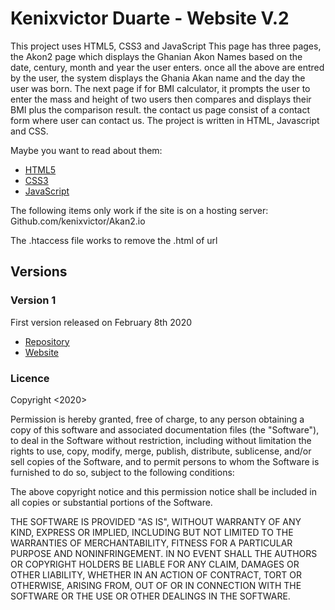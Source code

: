 # Kenixvictor Duarte - Website V.2


This project uses HTML5, CSS3 and JavaScript
This page has three pages, the Akon2 page which displays the Ghanian Akon Names based on the date, century, month and year the user enters. once all the above are entred by the user, the system displays the Ghania Akan name and the day the user was born.
The next page if for BMI calculator, it prompts the user to enter the mass and height of two users then compares and displays their BMI plus the comparison result.
the contact us page consist of a contact form where user can contact us.
The project is written in HTML, Javascript and CSS.

Maybe you want to read about them:
- [HTML5](https://www.w3.org/html/)
- [CSS3](https://www.w3.org/Style/CSS/Overview.en.html)
- [JavaScript](https://developer.mozilla.org/pt-BR/docs/Web/JavaScript)

The following items only work if the site is on a hosting server: Github.com/kenixvictor/Akan2.io

The .htaccess file works to remove the .html of url 


## Versions

### Version 1

First version released on February 8th 2020
- [Repository](https://github.com/kenixvictor/Akan2)
- [Website](https://kenixvictor.github.io)

### Licence
Copyright <2020> <COPYRIGHT Kenixvictor>

Permission is hereby granted, free of charge, to any person obtaining a copy of this software and associated documentation files (the "Software"), to deal in the Software without restriction, including without limitation the rights to use, copy, modify, merge, publish, distribute, sublicense, and/or sell copies of the Software, and to permit persons to whom the Software is furnished to do so, subject to the following conditions:

The above copyright notice and this permission notice shall be included in all copies or substantial portions of the Software.

THE SOFTWARE IS PROVIDED "AS IS", WITHOUT WARRANTY OF ANY KIND, EXPRESS OR IMPLIED, INCLUDING BUT NOT LIMITED TO THE WARRANTIES OF MERCHANTABILITY, FITNESS FOR A PARTICULAR PURPOSE AND NONINFRINGEMENT. IN NO EVENT SHALL THE AUTHORS OR COPYRIGHT HOLDERS BE LIABLE FOR ANY CLAIM, DAMAGES OR OTHER LIABILITY, WHETHER IN AN ACTION OF CONTRACT, TORT OR OTHERWISE, ARISING FROM, OUT OF OR IN CONNECTION WITH THE SOFTWARE OR THE USE OR OTHER DEALINGS IN THE SOFTWARE.
